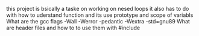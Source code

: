 this project is bsically a taske on working on nesed loops
it also has to do with how to uderstand function and its use
prototype and scope of variabls
What are the gcc flags -Wall -Werror -pedantic -Wextra -std=gnu89
What are header files and how to to use them with #include
